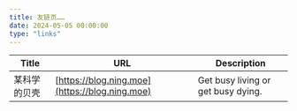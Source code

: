 ```yaml
---
title: 友链页……
date: 2024-05-05 00:00:00
type: "links"
---
```


| Title | URL | Description |
|---|---|---|
| 某科学的贝壳 | [https://blog.ning.moe](https://blog.ning.moe) | Get busy living or get busy dying. |
